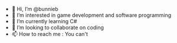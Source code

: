 - 👋 Hi, I’m @bunnieb
- 👀 I’m interested in game development and software programming
- 🌱 I’m currently learning C#
- 💞️ I’m looking to collaborate on coding
- 📫 How to reach me : You can't

<!---
bunnieb/bunnieb is a ✨ special ✨ repository because its `README.md` (this file) appears on your GitHub profile.
You can click the Preview link to take a look at your changes.
--->
